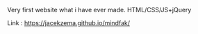 Very first website what i have ever made.
HTML/CSS/JS+jQuery

Link : https://jacekzema.github.io/mindfak/
